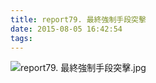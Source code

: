 ```yaml
---
title: report79. 最終強制手段突擊
date: 2015-08-05 16:42:54
tags:
---
```

![report79. 最終強制手段突擊.jpg](https://i.loli.net/2018/03/17/5aacde66242ef.jpg)
